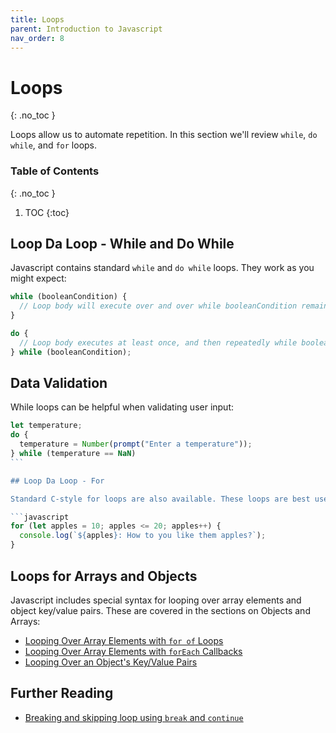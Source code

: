 ```yaml
---
title: Loops
parent: Introduction to Javascript
nav_order: 8
---
```


<!--prettier-ignore-start-->
# Loops
{: .no_toc }

Loops allow us to automate repetition. In this section we'll review `while`, `do while`, and `for` loops.

### Table of Contents
{: .no_toc }

1. TOC
{:toc}

<!--prettier-ignore-end-->

## Loop Da Loop - While and Do While

Javascript contains standard `while` and `do while` loops. They work as you might expect:

```javascript
while (booleanCondition) {
  // Loop body will execute over and over while booleanCondition remains true.
}

do {
  // Loop body executes at least once, and then repeatedly while booleanCondition remains true.
} while (booleanCondition);
```

## Data Validation

While loops can be helpful when validating user input:

````javascript
let temperature;
do {
  temperature = Number(prompt("Enter a temperature"));
} while (temperature == NaN)
```

## Loop Da Loop - For

Standard C-style for loops are also available. These loops are best used for counting tasks:

```javascript
for (let apples = 10; apples <= 20; apples++) {
  console.log(`${apples}: How to you like them apples?`);
}
````

## Loops for Arrays and Objects

Javascript includes special syntax for looping over array elements and object key/value pairs. These are covered in the sections on Objects and Arrays:

- [Looping Over Array Elements with `for of` Loops](/Applied-Math-For-Games-1/docs/03-introduction-to-javascript/11-arrays.html#for-of-enumeration)
- [Looping Over Array Elements with `forEach` Callbacks](/Applied-Math-For-Games-1/docs/03-introduction-to-javascript/11-arrays.html#foreach-callback-loop)
- [Looping Over an Object's Key/Value Pairs](/Applied-Math-For-Games-1/docs/03-introduction-to-javascript/10-objects.html#looping-over-keyvalue-pairs)

## Further Reading

- [Breaking and skipping loop using `break` and `continue`](https://javascript.info/while-for#breaking-the-loop)
